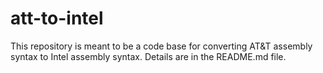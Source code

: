 # att-to-intel
This repository is meant to be a code base for converting AT&amp;T assembly syntax to Intel assembly syntax. Details are in the README.md file.

